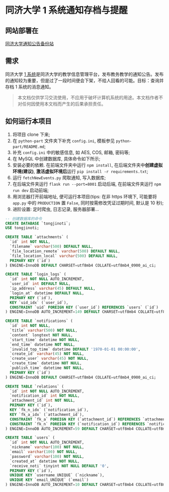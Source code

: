 # 同济大学 1 系统通知存档与提醒

## 网站部署在

[同济大学通知公告备份站](https://1.xialing.icu)

## 需求

同济大学 [1 系统](https://1.tongji.edu.cn)是同济大学的教学信息管理平台，发布教务教学的通知公告。发布的通知较为重要，但是过了一段时间便会下架，不给人回看的可能。目标：查询并存档 1 系统的消息通知。

> 本文档仅供学习交流使用，不应用于破坏计算机系统的用途。本文档作者不对任何因使用本文档而产生的后果承担责任。

## 如何运行本项目

1. 将项目 clone 下来;
2. 在 `python-part` 文件夹下补充 `config.ini`, 模板参见 `python-part/README.md`;
3. 补充 `config.ini` 中的敏感信息, 如 AES, COS, 邮箱, 密码等;
4. 在 MySQL 中创建数据库, 具体命令如下所示;
5. 安装必要的依赖. 在前端文件夹中运行 `npm install`, 在后端文件夹中**创建虚拟环境(建议)**, **激活虚拟环境后**运行 `pip install -r requirements.txt`;
6. 运行 `fetchNewEvents.py` 爬取通知, 写入数据库;
7. 在后端文件夹运行 `flask run --port=8001` 启动后端, 在前端文件夹运行 `npm run dev` 启动前端;
8. 用浏览器打开前端地址, 便可运行本项目(tips: 在非 https 环境下, 可能要将 `app.py` 中的 `PRODUCTION` 置 `False`, 同时按需修改凭证过期时间, 默认是 10 秒);
9. 进阶设置: 定时爬虫, 日志记录, 服务器部署...

```sql
-- 创建数据库的命令
CREATE DATABASE `tongjinoti`;
USE tongjinoti;

CREATE TABLE `attachments` (
  `id` int NOT NULL,
  `filename` varchar(500) DEFAULT NULL,
  `file_location_remote` varchar(500) DEFAULT NULL,
  `file_location_local` varchar(500) DEFAULT NULL,
  PRIMARY KEY (`id`)
) ENGINE=InnoDB DEFAULT CHARSET=utf8mb4 COLLATE=utf8mb4_0900_ai_ci;

CREATE TABLE `login_logs` (
  `id` int NOT NULL AUTO_INCREMENT,
  `user_id` int DEFAULT NULL,
  `ip_address` varchar(45) DEFAULT NULL,
  `login_at` datetime DEFAULT NULL,
  PRIMARY KEY (`id`),
  KEY `uid_idx` (`user_id`),
  CONSTRAINT `uid` FOREIGN KEY (`user_id`) REFERENCES `users` (`id`)
) ENGINE=InnoDB AUTO_INCREMENT=149 DEFAULT CHARSET=utf8mb4 COLLATE=utf8mb4_0900_ai_ci;

CREATE TABLE `notifications` (
  `id` int NOT NULL,
  `title` varchar(500) NOT NULL,
  `content` longtext NOT NULL,
  `start_time` datetime NOT NULL,
  `end_time` datetime NOT NULL,
  `invalid_top_time` datetime DEFAULT '1970-01-01 00:00:00',
  `create_id` varchar(45) NOT NULL,
  `create_user` varchar(45) NOT NULL,
  `create_time` datetime NOT NULL,
  `publish_time` datetime NOT NULL,
  PRIMARY KEY (`id`)
) ENGINE=InnoDB DEFAULT CHARSET=utf8mb4 COLLATE=utf8mb4_0900_ai_ci;

CREATE TABLE `relations` (
  `id` int NOT NULL AUTO_INCREMENT,
  `notification_id` int NOT NULL,
  `attachment_id` int NOT NULL,
  PRIMARY KEY (`id`),
  KEY `fk_n_idx` (`notification_id`),
  KEY `fk_a_idx` (`attachment_id`),
  CONSTRAINT `fk_a` FOREIGN KEY (`attachment_id`) REFERENCES `attachments` (`id`) ON DELETE RESTRICT ON UPDATE RESTRICT,
  CONSTRAINT `fk_n` FOREIGN KEY (`notification_id`) REFERENCES `notifications` (`id`) ON DELETE RESTRICT ON UPDATE RESTRICT
) ENGINE=InnoDB AUTO_INCREMENT=59 DEFAULT CHARSET=utf8mb4 COLLATE=utf8mb4_0900_ai_ci;

CREATE TABLE `users` (
  `id` int NOT NULL AUTO_INCREMENT,
  `nickname` varchar(100) NOT NULL,
  `email` varchar(100) NOT NULL,
  `password` varchar(100) NOT NULL,
  `created_at` datetime NOT NULL,
  `receive_noti` tinyint NOT NULL DEFAULT '0',
  PRIMARY KEY (`id`),
  UNIQUE KEY `username_UNIQUE` (`nickname`),
  UNIQUE KEY `email_UNIQUE` (`email`)
) ENGINE=InnoDB AUTO_INCREMENT=10 DEFAULT CHARSET=utf8mb4 COLLATE=utf8mb4_0900_ai_ci;
```
